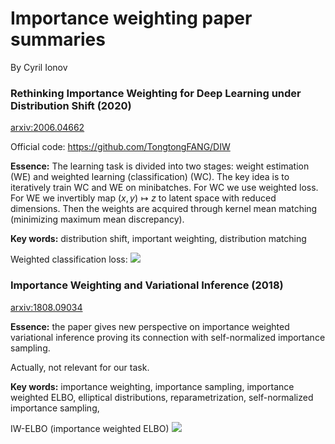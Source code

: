 # Importance weighting paper summaries

By Cyril Ionov

### Rethinking Importance Weighting for Deep Learning under Distribution Shift (2020)
[arxiv:2006.04662](https://arxiv.org/abs/2006.04662)

Official code: https://github.com/TongtongFANG/DIW

**Essence:** The learning task is divided into two stages: weight estimation (WE) and weighted learning (classification) (WC). The key idea is to iteratively train WC and WE on minibatches. For WC we use weighted loss. For WE we invertibly map $(x,y) \mapsto z$ to latent space with reduced dimensions. Then the weights are acquired through kernel mean matching (minimizing maximum mean discrepancy).

**Key words:** distribution shift, important weighting, distribution matching

Weighted classification loss:
![](https://i.imgur.com/VZAULTO.png)


### Importance Weighting and Variational Inference (2018)
[arxiv:1808.09034](https://arxiv.org/abs/1808.09034v3)

**Essence:** the paper gives new perspective on importance weighted variational inference proving its connection with self-normalized importance sampling.

Actually, not relevant for our task.

**Key words:** importance weighting, importance sampling, importance weighted ELBO, elliptical distributions, reparametrization, self-normalized importance sampling, 

IW-ELBO (importance weighted ELBO)
![](https://i.imgur.com/ZzgUNwy.png)

